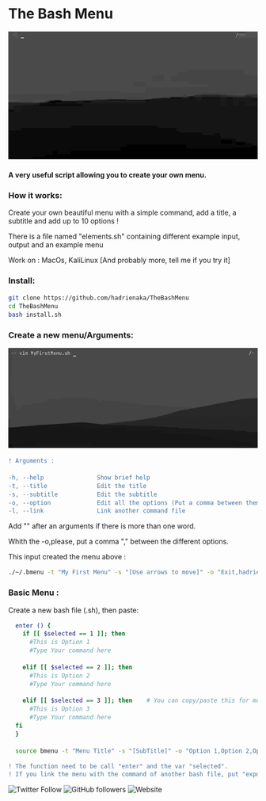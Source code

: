 # The Bash Menu
![](menu.gif)
#### A very useful script allowing you to create your own menu.


### How it works:
<p>Create your own beautiful menu with a simple command, add a title, a subtitle and
add up to 10 options !</p>
<p>There is a file named "elements.sh" containing different example input, output and an example menu</p>
<p>Work on : MacOs, KaliLinux [And probably more, tell me if you try it]</p>

### Install:
```bash
git clone https://github.com/hadrienaka/TheBashMenu
cd TheBashMenu
bash install.sh
```

### Create a new menu/Arguments:
![](exemples.gif)
```diff
! Arguments :

-h, --help               Show brief help
-t, --title              Edit the title
-s, --subtitle           Edit the subtitle
-o, --option             Edit all the options (Put a comma between them)
-l, --link               Link another command file

```
<p> Add "" after an arguments if there is more than one word.</p>
<p> Whith the -o,please, put a comma "," between the different options.</p>
<p> This input created the menu above : </p>

```bash
./~/.bmenu -t "My First Menu" -s "[Use arrows to move]" -o "Exit,hadrienaka.fr,Twitter" -l MyFirstMenu.sh
```

### Basic Menu :
<p> Create a new bash file (.sh), then paste:</p>

```bash
  enter () {
    if [[ $selected == 1 ]]; then 
      #This is Option 1
      #Type Your command here

    elif [[ $selected == 2 ]]; then 
      #This is Option 2
      #Type Your command here

    elif [[ $selected == 3 ]]; then    # You can copy/paste this for more options, change the 3 to 4
      #This is Option 3
      #Type Your command here
  fi
  }

  source bmenu -t "Menu Title" -s "[SubTitle]" -o "Option 1,Option 2,Option 3"

```

```diff
! The function need to be call "enter" and the var "selected".
! If you link the menu with the command of another bash file, put "export -f" on your commandnamefile.sh and the arguments "-l commandnamefile.sh" to the bmenu command.
```
 

![Twitter Follow](https://img.shields.io/twitter/follow/hadrienaka?label=%40HadrienAka&logo=twitter&logoColor=ffffff&style=for-the-badge)
![GitHub followers](https://img.shields.io/github/followers/hadrienaka?color=9F9F9F&label=%40HadrienAka&logo=github&style=for-the-badge)
![Website](https://img.shields.io/website?color=9F9F9F&label=Hadrienaka.fr&logo=brave&logoColor=ffffff&style=for-the-badge&up_message=SEE&url=https%3A%2F%2Fhadrienaka.fr)
